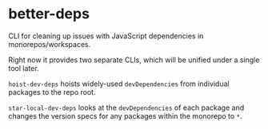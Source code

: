 # better-deps

CLI for cleaning up issues with JavaScript dependencies in monorepos/workspaces.

Right now it provides two separate CLIs, which will be unified under a single tool later.

`hoist-dev-deps` hoists widely-used `devDependencies` from individual packages to the repo root.

`star-local-dev-deps` looks at the `devDependencies` of each package and changes the version specs for any packages within the monorepo to `*`.
